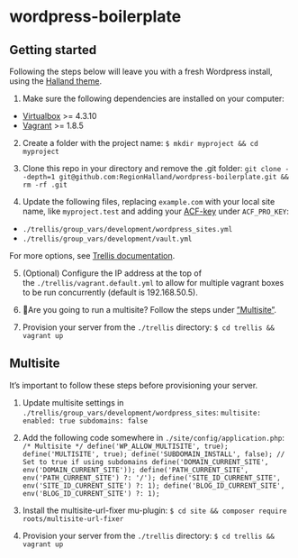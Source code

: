# wordpress-boilerplate

## Getting started

Following the steps below will leave you with a fresh Wordpress install, using the [Halland theme](https://github.com/regionhalland/halland). 

1. Make sure the following dependencies are installed on your computer:
- [Virtualbox](https://www.virtualbox.org/wiki/Downloads) >= 4.3.10
- [Vagrant](https://www.vagrantup.com/intro/getting-started/index.html) >= 1.8.5

2. Create a folder with the project name:
`$ mkdir myproject && cd myproject`

3. Clone this repo in your directory and remove the .git folder:
`git clone --depth=1 git@github.com:RegionHalland/wordpress-boilerplate.git && rm -rf .git`

4. Update the following files, replacing `example.com` with your local site name, like `myproject.test` and adding your [ACF-key]() under `ACF_PRO_KEY`:
- `./trellis/group_vars/development/wordpress_sites.yml`
- `./trellis/group_vars/development/vault.yml`

For more options, see [Trellis documentation](https://roots.io/trellis/docs/wordpress-sites/#options).

5. (Optional) Configure the IP address at the top of the `./trellis/vagrant.default.yml` to allow for multiple vagrant boxes to be run concurrently (default is 192.168.50.5).

6. 🚨Are you going to run a multisite? Follow the steps under [”Multisite”](#multisite).

7. Provision your server from the `./trellis` directory:
`$ cd trellis && vagrant up`

## Multisite

It’s important to follow these steps before provisioning your server.

1. Update multisite settings in `./trellis/group_vars/development/wordpress_sites`:
`
multisite:
  enabled: true
  subdomains: false
`

2. Add the following code somewhere in `./site/config/application.php`:
`
/* Multisite */
define('WP_ALLOW_MULTISITE', true);
define('MULTISITE', true);
define('SUBDOMAIN_INSTALL', false); // Set to true if using subdomains
define('DOMAIN_CURRENT_SITE', env('DOMAIN_CURRENT_SITE'));
define('PATH_CURRENT_SITE', env('PATH_CURRENT_SITE') ?: '/');
define('SITE_ID_CURRENT_SITE', env('SITE_ID_CURRENT_SITE') ?: 1);
define('BLOG_ID_CURRENT_SITE', env('BLOG_ID_CURRENT_SITE') ?: 1);
`

3. Install the multisite-url-fixer mu-plugin:
`$ cd site && composer require roots/multisite-url-fixer`

4. Provision your server from the `./trellis` directory:
`$ cd trellis && vagrant up`
